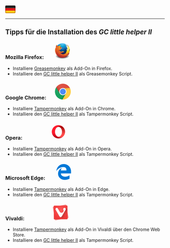 <a href="#user-content-de" title=""><img src="../images/flag_de.png"></a>

---
## Tipps für die Installation des *GC little helper II* <a id="user-content-de"></a>  

### Mozilla Firefox: <span> &nbsp; &nbsp; &nbsp; &nbsp; </span> <img src="/images/mozilla_firefox_logo_small.png" title="Mozilla Firefox" alt="Mozilla Firefox">
* Installiere [Greasemonkey](https://addons.mozilla.org/de/firefox/addon/greasemonkey/) als Add-On in Firefox. 
* Installiere den [GC little helper II](https://github.com/2Abendsegler/GClh/raw/master/gc_little_helper_II.user.js) als Greasemonkey Script.  

### Google Chrome: <span> &nbsp; &nbsp; &nbsp; </span> <img src="/images/google_chrome_logo_small.png" title="Google Chrom" alt="Google Chrom"> 
* Installiere [Tampermonkey](https://chrome.google.com/webstore/detail/tampermonkey/dhdgffkkebhmkfjojejmpbldmpobfkfo) als Add-On in Chrome. 
* Installiere den [GC little helper II](https://github.com/2Abendsegler/GClh/raw/master/gc_little_helper_II.user.js) als Tampermonkey Script.  

### Opera: <span> &nbsp; &nbsp; &nbsp; &nbsp; &nbsp; &nbsp; &nbsp; &nbsp; &nbsp; &nbsp; &nbsp; </span> <img src="/images/opera_logo_small.png" title="Opera" alt="Opera"> 
* Installiere [Tampermonkey](https://addons.opera.com/de/extensions/details/tampermonkey-beta) als Add-On in Opera. 
* Installiere den [GC little helper II](https://github.com/2Abendsegler/GClh/raw/master/gc_little_helper_II.user.js) als Tampermonkey Script.  

### Microsoft Edge: <span> &nbsp; &nbsp; &nbsp; &nbsp; </span> <img src="/images/microsoft_edge_logo_small.png" title="Microsoft Edge" alt="Microsoft Edge">
* Installiere [Tampermonkey](https://www.microsoft.com/en-us/store/p/tampermonkey/9nblggh5162s) als Add-On in Edge. 
* Installiere den [GC little helper II](https://github.com/2Abendsegler/GClh/raw/master/gc_little_helper_II.user.js) als Tampermonkey Script.  

### Vivaldi: <span> &nbsp; &nbsp; &nbsp; &nbsp; &nbsp; &nbsp; &nbsp; &nbsp; &nbsp; &nbsp; &nbsp; </span> <img src="/images/vivaldi_logo_small.png" title="Vivaldi" alt="Vivaldi"> 
* Installiere [Tampermonkey](https://chrome.google.com/webstore/detail/tampermonkey/dhdgffkkebhmkfjojejmpbldmpobfkfo) als Add-On in Vivaldi über den Chrome Web Store. 
* Installiere den [GC little helper II](https://github.com/2Abendsegler/GClh/raw/master/gc_little_helper_II.user.js) als Tampermonkey Script.
